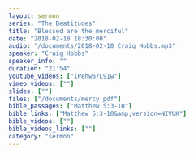 ```yaml
---
layout: sermon
series: "The Beatitudes"
title: "Blessed are the merciful"
date: "2018-02-18 18:30:00"
audio: "/documents/2018-02-18 Craig Hobbs.mp3"
speaker: "Craig Hobbs"
speaker_info: ""
duration: "21'54"
youtube_videos: ["iPehw67L91w"]
vimeo_videos: [""]
slides: [""]
files: ["/documents/mercy.pdf"]
bible_passages: ["Matthew 5:3-10"]
bible_links: ["Matthew 5:3-10&amp;version=NIVUK"]
bible_videos: [""]
bible_videos_links: [""]
category: "sermon"
---
```

